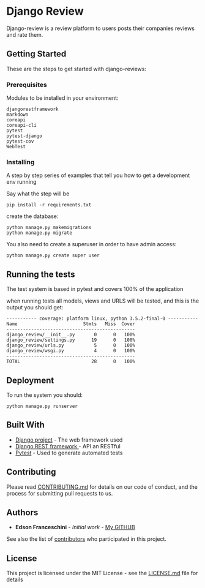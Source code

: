 # Django Review

Django-review is a review platform to users posts their companies reviews and rate them. 

## Getting Started

These are the steps to get started with django-reviews:

### Prerequisites
Modules to be installed in your environment:
```
djangorestframework
markdown
coreapi
coreapi-cli
pytest
pytest-django
pytest-cov
WebTest
```


### Installing

A step by step series of examples that tell you how to get a development env running

Say what the step will be

```
pip install -r requirements.txt
```

create the database:

```
python manage.py makemigrations
python manage.py migrate
```

You also need to create a superuser in order to have admin access:

```
python manage.py create super user
``` 


## Running the tests

The test system is based in pytest and covers 100% of the application

when running tests all models, views and URLS will be tested, and this is the output you should get:

```
----------- coverage: platform linux, python 3.5.2-final-0 -----------
Name                        Stmts   Miss  Cover
-----------------------------------------------
django_review/__init__.py       0      0   100%
django_review/settings.py      19      0   100%
django_review/urls.py           5      0   100%
django_review/wsgi.py           4      0   100%
-----------------------------------------------
TOTAL                          28      0   100%

```



## Deployment

To run the system you should:

```
python manage.py runserver
```

## Built With

* [Django project](https://www.djangoproject.com/) - The web framework used
* [Django REST framework ](https://www.django-rest-framework.org/) - API an RESTful 
* [Pytest](https://docs.pytest.org/en/latest/) - Used to generate automated tests

## Contributing

Please read [CONTRIBUTING.md](https://gist.github.com/PurpleBooth/b24679402957c63ec426) for details on our code of conduct, and the process for submitting pull requests to us.


## Authors

* **Edson Franceschini** - *Initial work* - [My GITHUB](https://github.com/edfranceschini)

See also the list of [contributors](https://github.com/your/project/contributors) who participated in this project.

## License

This project is licensed under the MIT License - see the [LICENSE.md](LICENSE.md) file for details


